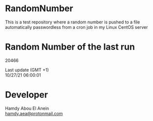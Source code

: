 # RandomNumber    
This is a test repository where a random number is pushed to a file automatically passwordless from a cron job in my Linux CentOS server    
# Random Number of the last run   
20466
      
Last update (GMT +1)    
10/27/21 06:00:01
# Developer    
Hamdy Abou El Anein   
hamdy.aea@protonmail.com

